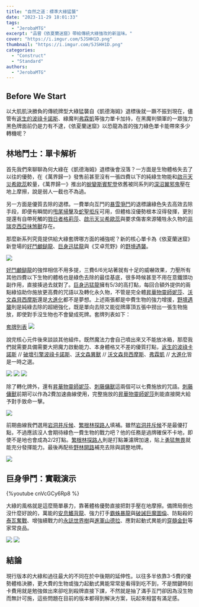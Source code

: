 ```yaml
---
title: "自然之道：標準大綠猛襲"
date: "2023-11-29 18:01:33"
tags:
  - "JerobaMTG"
excerpt: "品嘗《依夏蘭迷窟》帶給傳統大綠強攻的新滋味。"
cover: "https://i.imgur.com/5JSHH1D.png"
thumbnail: "https://i.imgur.com/5JSHH1D.png"
categories:
  - "Construct"
  - "Standard"
authors:
  - "JerobaMTG"
---
```


## Before We Start

以大肌肌決勝負的傳統牌型大綠猛襲自《凱德海姆》退標後就一蹶不振到現在，儘管有[返生的波祿卡諾斯](https://cards.scryfall.io/large/front/4/7/47f7d313-8333-41fe-8bfa-c96774dac228.jpg)、綠魔判[弗霖凱](https://cards.scryfall.io/large/front/e/2/e24b5289-d3b5-4b4d-bb37-69bf2c3b48bc.jpg)等強力單卡加持，在黑魔判領軍的一眾強力黑色牌面前仍是力有不逮，《依夏蘭迷窟》以恐龍為首的強力綠色單卡能帶來多少轉機呢？

## 林地鬥士：單卡解析

首先我們來聊聊為何大綠在《凱德海姆》退標後會沒落？一方面是生物體格失去了以往的優勢，在《萬界歸一》發售前甚至沒有一張四費以下的純綠生物能和[啟示天災希歐蕊](https://cards.scryfall.io/large/front/d/6/d67be074-cdd4-41d9-ac89-0a0456c4e4b2.jpg)較量，《萬界歸一》推出的[蛻變斯賓駝登](https://cards.scryfall.io/large/front/d/d/dd4bcb42-f5cf-410d-8f20-1006b0f92abe.jpg)依舊被同系列的[深沼翼邪鬼](https://cards.scryfall.io/large/front/8/6/86b0edaf-8cfd-4508-9554-6f0fddc2dfc4.jpg)壓在地上摩擦，說是弱人一截也不為過。

另一方面是優質去除的退標。一費單向互鬥的[暴雪爭鬥](https://cards.scryfall.io/large/front/3/4/3401a24b-f2b4-43c8-a3f0-477dcb3c1148.jpg)的退標讓綠色失去高效去除手段，即便有瞬間的[甩尾掃擊](https://cards.scryfall.io/large/front/9/5/95a39b26-8c83-40ea-b492-036251366d73.jpg?1673307819)及[蛇聖拒斥](https://cards.scryfall.io/large/front/b/1/b11ddc71-6469-49bf-bb6d-46e0cd188434.jpg)可用，但體格沒優勢根本沒得發揮，更別提還有自帶死觸的[戮日者格莉莎](https://cards.scryfall.io/large/front/b/2/b2bf633e-0470-4b87-99ed-5ad1683b0954.jpg)、[啟示天災希歐蕊](https://cards.scryfall.io/large/front/d/6/d67be074-cdd4-41d9-ac89-0a0456c4e4b2.jpg)與要求傷害來源犧牲永久物的[非瑞克西亞抹煞獸](https://cards.scryfall.io/large/front/6/7/67a9c38b-6b3a-4056-a87c-fc48446f854f.jpg)存在。

那麼新系列究竟提供給大綠套牌哪方面的補強呢？新的核心單卡為《依夏蘭迷窟》新登場的[好鬥顱鎚龍](https://cards.scryfall.io/large/front/6/3/632e5635-a9bc-473a-a885-02e1fd258f7b.jpg)、[巨身迅猛龍](https://cards.scryfall.io/large/front/4/5/45f763af-5a6a-404c-8e8c-4dbed71277bc.jpg)與《艾卓荒野》的[野境遇襲](https://cards.scryfall.io/large/front/d/e/de21251f-40bf-4f7e-9e85-9033207a788f.jpg)。

![](https://i.imgur.com/riIFDa3.png)

[好鬥顱鎚龍](https://cards.scryfall.io/large/front/6/3/632e5635-a9bc-473a-a885-02e1fd258f7b.jpg)的強悍相信不用多提，三費6/6光站著就有十足的威嚇效果，力壓所有其他四費以下生物的體格也是綠色去除的最佳基底，很多時候甚至不用在意鐵頭功副作用，直接揍過去就對了。[巨身迅猛龍](https://cards.scryfall.io/large/front/4/5/45f763af-5a6a-404c-8e8c-4dbed71277bc.jpg)擁有5/3的高打點，每回合額外提供的兩點綠協助你施放更高費的咒語以及轉化永久物，不管是完全體[昇華物靈師妮莎](https://cards.scryfall.io/large/front/1/d/1dd64b1d-bcef-476c-bf0b-3ac7df7cbed3.jpg)、[沃文森貝西摩斯](https://cards.scryfall.io/large/back/5/f/5fdf5fc4-69c8-4a59-9095-c2feefb64371.jpg)還是[大進化](https://cards.scryfall.io/large/back/e/2/e24b5289-d3b5-4b4d-bb37-69bf2c3b48bc.jpg)都不是夢想。上述兩張都是中費生物的強力增援，[野境遇襲](https://cards.scryfall.io/large/front/d/e/de21251f-40bf-4f7e-9e85-9033207a788f.jpg)則是純綠去除的超絕強化，既是單向去除又能從牌庫頂五張中撈出一張生物施放，即使對手沒生物也不會變成死牌。套牌列表如下：

[套牌列表](https://www.mtggoldfish.com/deck/5997677#paper)
![](https://i.imgur.com/TxEcSoL.png)

說完核心元件後來談談其他組件。既然魔法力會自己噴出來又不能放冰箱，那麼我們就需要具備需要大把魔力啟動能力、本身體格又不差的優質打點，[返生的波祿卡諾斯](https://cards.scryfall.io/large/front/4/7/47f7d313-8333-41fe-8bfa-c96774dac228.jpg) // [破壞引擎波祿卡諾斯](https://cards.scryfall.io/large/back/4/7/47f7d313-8333-41fe-8bfa-c96774dac228.jpg)、[沃文森異獸](https://cards.scryfall.io/large/front/5/f/5fdf5fc4-69c8-4a59-9095-c2feefb64371.jpg) // [沃文森貝西摩斯](https://cards.scryfall.io/large/back/5/f/5fdf5fc4-69c8-4a59-9095-c2feefb64371.jpg)、[弗霖凱](https://cards.scryfall.io/large/front/e/2/e24b5289-d3b5-4b4d-bb37-69bf2c3b48bc.jpg) // [大進化](https://cards.scryfall.io/large/back/e/2/e24b5289-d3b5-4b4d-bb37-69bf2c3b48bc.jpg)皆是一時之選。

![](https://i.imgur.com/oaZuBi5.png)
![](https://i.imgur.com/DwzJcq0.png)
![](https://i.imgur.com/ckloD6C.png)

除了轉化牌外，還有[昇華物靈師妮莎](https://cards.scryfall.io/large/front/1/d/1dd64b1d-bcef-476c-bf0b-3ac7df7cbed3.jpg)、[刺藤傭獸](https://cards.scryfall.io/large/front/4/7/475d7e9a-759d-4523-a5cd-2a6e0d1b14ea.jpg)這兩個可以七費施放的咒語。[刺藤傭獸](https://cards.scryfall.io/large/front/4/7/475d7e9a-759d-4523-a5cd-2a6e0d1b14ea.jpg)前期可以作為2費加速曲線使用，完整施放的[昇華物靈師妮莎](https://cards.scryfall.io/large/front/1/d/1dd64b1d-bcef-476c-bf0b-3ac7df7cbed3.jpg)則能直接開大給予對手致命一擊。

![](https://i.imgur.com/oQ2TvJB.png)

前期曲線我們選用[岩洞井斥候](https://cards.scryfall.io/large/front/4/c/4ce4b7bc-636b-4723-a7c1-2c859f333492.jpg)、[繁根林探路人](https://cards.scryfall.io/large/front/b/4/b4066d41-0eb5-4dfd-93ec-2f242c3a27a4.jpg)填補。雖然[岩洞井斥候](https://cards.scryfall.io/large/front/4/c/4ce4b7bc-636b-4723-a7c1-2c859f333492.jpg)不是最優打點，不過應該沒人會期待綠色一費生物的戰力吧？他的任務是過牌確保不卡地，即使不是地也會成為2/2打點。[繁根林探路人](https://cards.scryfall.io/large/front/b/4/b4066d41-0eb5-4dfd-93ec-2f242c3a27a4.jpg)則是打點兼濾牌加速，貼上[勇猛無畏](https://cards.scryfall.io/large/front/4/0/40b0813a-38cf-4a07-81d6-91d24af8b549.jpg)就能充分發揮能力。最後再配些[野林開路](https://cards.scryfall.io/large/front/7/1/712a0640-d9c8-46fc-b38b-bf20a40fa902.jpg)補充去除與調整地牌。

![](https://i.imgur.com/VAg4LP1.png)

## 巨身爭鬥：實戰演示

{%youtube cnVcGCy6Rp8 %}

大綠的風格就是這麼簡單暴力，靠著體格優勢直接把對手壓在地摩擦。備牌局倒也沒什麼好說的，萬能的[安息鰭背龍](https://cards.scryfall.io/large/front/5/b/5b647377-d47e-4630-8ccc-933ef6127880.jpg)、強力打手[霸蛛暴龍](https://cards.scryfall.io/large/front/0/f/0fb52b44-da5f-4f7a-a6c2-7924b855e051.jpg?1675957171)與[破誡巨魔圖倫](https://cards.scryfall.io/large/front/6/d/6d9f51dd-0393-4b3c-bea5-8f74634ab0e5.jpg)、防點殺的[泰瓦奮戰](https://cards.scryfall.io/large/front/c/7/c7b362a5-382a-4016-b4f2-aa7b683354c4.jpg)、增強續戰力的[永誌世界樹](https://cards.scryfall.io/large/front/c/0/c0cdeaba-fc21-44e6-bf99-aa1ff379401b.jpg)與[進軍山德拉](https://cards.scryfall.io/large/front/5/f/5f80764e-8fa2-44e2-84c6-3b55f1c40ee7.jpg)、應對起動式異能的[穿髓金針](https://cards.scryfall.io/large/front/e/f/ef4ecff2-49e9-468f-81f0-5acb596055a4.jpg)等家常良品。

![](https://i.imgur.com/iTxsZHH.png)
![](https://i.imgur.com/zVC3Nr5.png)

## 結論

現行版本的大綠和過往最大的不同在於中後期的延伸性。以往多半依靠3-5費的優勢體格決勝，更大費的生物或強力起動式異能常常是看得到吃不到，不是關鍵時刻卡費用就是勉強做出來卻吃到殺牌直接下課，不然就是抽了滿手互鬥卻因為沒生物而無計可施，這些問題在目前的版本都得到解決方案，玩起來相當有滿足感。
